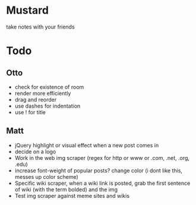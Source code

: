Mustard
=======

take notes with your friends

# Todo


## Otto
* check for existence of room
* render more efficiently
* drag and reorder
* use dashes for indentation
* use ! for title


## Matt
* jQuery highlight or visual effect when a new post comes in
* decide on a logo
* Work in the web img scraper (regex for http or www or .com, .net, .org, .edu)
* increase font-weight of popular posts? change color (i dont like this, messes up color scheme)
* Specific wiki scraper, when a wiki link is posted, grab the first sentence of wiki (with the term bolded) and the img
* Test img scraper against meme sites and wikis